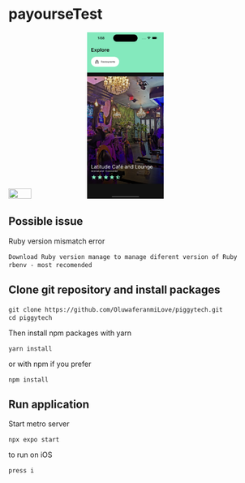 # payourseTest

<img src="./src/assets/RPReplay_Final1734007915.mov" width="30%" height="30%"> <img src="./src/assets/Simulator Screenshot - iPhone 15 Pro - 2024-12-12 at 13.58.49.png" width="30%" height="30%">
## Possible issue

  Ruby version mismatch error

    Download Ruby version manage to manage diferent version of Ruby
    rbenv - most recomended

## Clone git repository and install packages

    git clone https://github.com/OluwaferanmiLove/piggytech.git
    cd piggytech

Then install npm packages with yarn

    yarn install

or with npm if you prefer

    npm install

## Run application

Start metro server

    npx expo start

to run on iOS

    press i